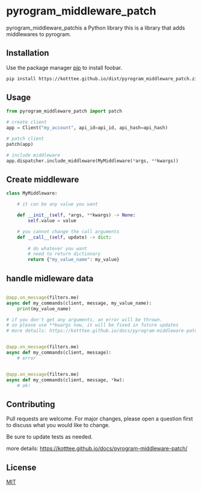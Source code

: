 # pyrogram_middleware_patch

pyrogram_middleware_patchis a Python library this is a library that adds middlewares to pyrogram.

## Installation

Use the package manager [pip](https://pip.pypa.io/en/stable/) to install foobar.

```bash
pip install https://kotttee.github.io/dist/pyrogram_middleware_patch.zip
```

## Usage

```python
from pyrogram_middleware_patch import patch

# create client
app = Client("my_account", api_id=api_id, api_hash=api_hash)

# patch client
patch(app)

# include middleware
app.dispatcher.include_middleware(MyMiddleware(*args, **kwargs))

```

## Create middleware

```python
class MyMiddleware:

    # it can be any value you want

    def __init__(self, *args, **kwargs) -> None:
        self.value = value

    # you cannot change the call arguments
    def __call__(self, update) -> dict:
        
        # do whatever you want
        # need to return dictionary
        return {"my_value_name": my_value}
```


## handle midleware data

```python

@app.on_message(filters.me)
async def my_commands(client, message, my_value_name):
    print(my_value_name)

# if you don't get any arguments, an error will be thrown.
# so please use **kwargs now, it will be fixed in future updates
# more details: https://kotttee.github.io/docs/pyrogram-middleware-patch/


@app.on_message(filters.me)
async def my_commands(client, message):
    # error


@app.on_message(filters.me)
async def my_commands(client, message, *kw):
    # ok!

```

## Contributing
Pull requests are welcome. For major changes, please open a question first to discuss what you would like to change.

Be sure to update tests as needed.

more details: https://kotttee.github.io/docs/pyrogram-middleware-patch/

## License
[MIT](https://choosealicense.com/licenses/mit/)